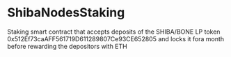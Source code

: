 # ShibaNodesStaking
Staking smart contract that accepts deposits of 
the SHIBA/BONE LP token 0x512Ef73caAFF561719D611289807Ce93CE652805 
and locks it fora month before rewarding the depositors with ETH
